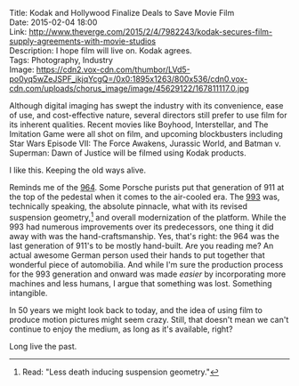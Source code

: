 Title: Kodak and Hollywood Finalize Deals to Save Movie Film  
Date: 2015-02-04 18:00  
Link: http://www.theverge.com/2015/2/4/7982243/kodak-secures-film-supply-agreements-with-movie-studios  
Description: I hope film will live on. Kodak agrees.  
Tags: Photography, Industry  
Image: https://cdn2.vox-cdn.com/thumbor/LVd5-po0yq5wZeJSPF_ikjqYcgQ=/0x0:1895x1263/800x536/cdn0.vox-cdn.com/uploads/chorus_image/image/45629122/167811117.0.jpg  

Although digital imaging has swept the industry with its convenience, ease of use, and cost-effective nature, several directors still prefer to use film for its inherent qualities. Recent movies like Boyhood, Interstellar, and The Imitation Game were all shot on film, and upcoming blockbusters including Star Wars Episode VII: The Force Awakens, Jurassic World, and Batman v. Superman: Dawn of Justice will be filmed using Kodak products.
 
I like this. Keeping the old ways alive. 
 
Reminds me of the [964][1]. Some Porsche purists put that generation of 911 at the top of the pedestal when it comes to the air-cooled era. The [993][2] was, technically speaking, the absolute pinnacle, what with its revised suspension geometry,[^1] and overall modernization of the platform. While the 993 had numerous improvements over its predecessors, one thing it did away with was the hand-craftsmanship. Yes, that's right: the 964 was the last generation of 911's to be mostly hand-built. Are you reading me? An actual awesome German person used their hands to put together that wonderful piece of automobilia. And while I'm sure the production process for the 993 generation and onward was made _easier_ by incorporating more machines and less humans, I argue that something was lost. Something intangible. 

In 50 years we might look back to today, and the idea of using film to produce motion pictures might seem crazy. Still, that doesn't mean we can't continue to enjoy the medium, as long as it's available, right? 
 
Long live the past.

[^1]: Read: "Less death inducing suspension geometry."

[1]: https://en.wikipedia.org/wiki/Porsche_964 "Wikipedia: Porsche 964"
[2]: https://en.wikipedia.org/wiki/Porsche_993 "Wikipedia: Porsche 993"